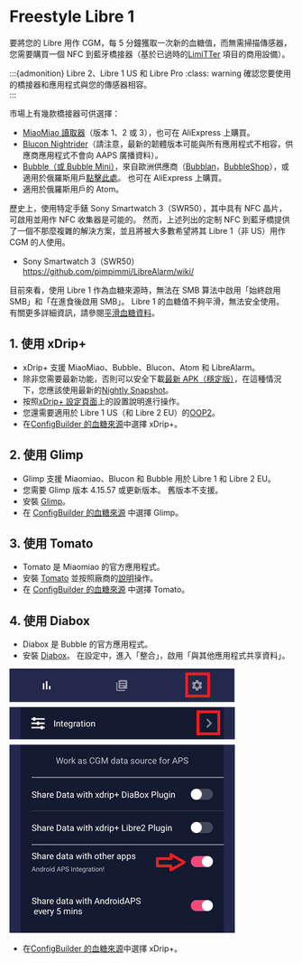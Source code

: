 # Freestyle Libre 1

要將您的 Libre 用作 CGM，每 5 分鐘獲取一次新的血糖值，而無需掃描傳感器，您需要購買一個 NFC 到藍牙橋接器（基於已過時的[LimiTTer](https://github.com/JoernL/LimiTTer) 項目的商用設備）。

:::{admonition} Libre 2、Libre 1 US 和 Libre Pro :class: warning 確認您要使用的橋接器和應用程式與您的傳感器相容。  
:::

市場上有幾款橋接器可供選擇：

-   [MiaoMiao 讀取器](https://www.miaomiao.cool/)（版本 1、2 或 3），也可在 AliExpress 上購買。
-   [Blucon Nightrider](https://www.ambrosiasys.com/our-products/blucon/)（請注意，最新的韌體版本可能與所有應用程式不相容，供應商應用程式不會向 AAPS 廣播資料）。
-   [Bubble（或 Bubble Mini）](https://www.bubblesmartreader.com/)，來自歐洲供應商（[Bubblan](https://www.bubblan.org/)，[BubbleShop](https://bubbleshop.eu/)），或適用於俄羅斯用戶[點擊此處](https://vk.com/saharmonitor/)。 也可在 AliExpress 上購買。
-   適用於俄羅斯用戶的 Atom。

歷史上，使用特定手錶 Sony Smartwatch 3（SWR50），其中具有 NFC 晶片，可啟用並用作 NFC 收集器是可能的。 然而，上述列出的定制 NFC 到藍牙橋提供了一個不那麼複雜的解決方案，並且將被大多數希望將其 Libre 1（非 US）用作 CGM 的人使用。

-   Sony Smartwatch 3（SWR50）<https://github.com/pimpimmi/LibreAlarm/wiki/>

目前來看，使用 Libre 1 作為血糖來源時，無法在 SMB 算法中啟用「始終啟用 SMB」和「在進食後啟用 SMB」。 Libre 1 的血糖值不夠平滑，無法安全使用。 有關更多詳細資訊，請參閱[平滑血糖資料](../Usage/Smoothing-Blood-Glucose-Data-in-xDrip.md)。

## 1. 使用 xDrip+

-   xDrip+ 支援 MiaoMiao、Bubble、Blucon、Atom 和 LibreAlarm。
-   除非您需要最新功能，否則可以安全下載[最新 APK（穩定版）](https://xdrip-plus-updates.appspot.com/stable/xdrip-plus-latest.apk)，在這種情況下，您應該使用最新的[Nightly Snapshot](https://github.com/NightscoutFoundation/xDrip/releases)。
-   按照[xDrip+ 設定頁面](../Configuration/xdrip.md)上的設置說明進行操作。
-    您還需要適用於 Libre 1 US（和 Libre 2 EU）的[OOP2](https://drive.google.com/file/d/1f1VHW2I8w7Xe3kSQqdaY3kihPLs47ILS/view)。
-   在[ConfigBuilder 的血糖來源](../Configuration/Config-Builder.md#bg-source)中選擇 xDrip+。

## 2. 使用 Glimp

-   Glimp 支援 Miaomiao、Blucon 和 Bubble 用於 Libre 1 和 Libre 2 EU。
-   您需要 Glimp 版本 4.15.57 或更新版本。 舊版本不支援。
-   安裝 [Glimp](https://play.google.com/store/apps/details?id=it.ct.glicemia)。
-   在 [ConfigBuilder 的血糖來源](../Configuration/Config-Builder.md#bg-source) 中選擇 Glimp。

## 3. 使用 Tomato

- Tomato 是 Miaomiao 的官方應用程式。
- 安裝 [Tomato](http://tomato.cool/#download_page) 並按照廠商的[說明](http://tomato.cool/how-to-broadcast-data-to-android-aps/tips/)操作。
- 在 [ConfigBuilder 的血糖來源](../Configuration/Config-Builder.md#bg-source) 中選擇 Tomato。

## 4. 使用 Diabox

- Diabox 是 Bubble 的官方應用程式。
- 安裝 [Diabox](https://t.me/s/DiaboxApp)。 在設定中，進入「整合」，啟用「與其他應用程式共享資料」。

![Diabox](../images/Diabox.png)

- 在[ConfigBuilder 的血糖來源](../Configuration/Config-Builder.md#bg-source)中選擇 xDrip+。
